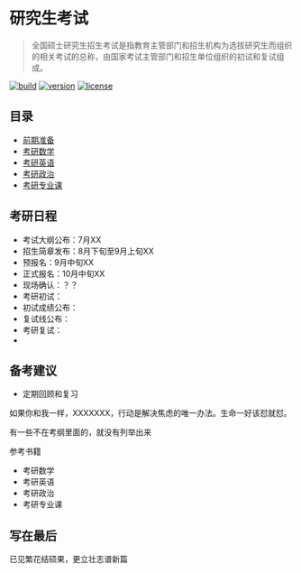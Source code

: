 # 研究生考试

> 全国硕士研究生招生考试是指教育主管部门和招生机构为选拔研究生而组织的相关考试的总称，由国家考试主管部门和招生单位组织的初试和复试组成。

[![build][build-image]][build-url]
[![version][version-image]][version-url]
[![license][license-image]][license-url]

## 目录

* [前期准备](前期准备)
* [考研数学](考研数学)
* [考研英语](考研英语)
* [考研政治](考研政治)
* [考研专业课](考研专业课)

## 考研日程

* 考试大纲公布：7月XX
* 招生简章发布：8月下旬至9月上旬XX
* 预报名：9月中旬XX
* 正式报名：10月中旬XX
* 现场确认：？？
* 考研初试：
* 初试成绩公布：
* 复试线公布：
* 考研复试：
* 

## 备考建议

* 定期回顾和复习

如果你和我一样，XXXXXXX，行动是解决焦虑的唯一办法。生命一好该怼就怼。

有一些不在考纲里面的，就没有列举出来

参考书籍

* 考研数学
* 考研英语
* 考研政治
* 考研专业课

## 写在最后

已见繁花结硕果，更立壮志谱新篇



[build-image]: https://img.shields.io/badge/build-passing-brightgreen	"build"
[build-url]: https://github.com/kuriv/civil-service-exam	"build"
[version-image]: https://img.shields.io/badge/version-v1.0.1-blue	"version"
[version-url]: https://github.com/kuriv/civil-service-exam	"version"
[license-image]: https://img.shields.io/badge/license-MIT-green	"license"
[license-url]: https://github.com/kuriv/civil-service-exam	"license"